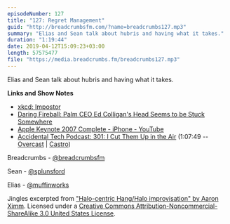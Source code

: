 ```yaml
---
episodeNumber: 127
title: "127: Regret Management"
guid: "http://breadcrumbsfm.com/?name=breadcrumbs127.mp3"
summary: "Elias and Sean talk about hubris and having what it takes."
duration: "1:19:44"
date: 2019-04-12T15:09:23+03:00
length: 57575477
file: "https://media.breadcrumbs.fm/breadcrumbs127.mp3"
---
```

Elias and Sean talk about hubris and having what it takes.

**Links and Show Notes**
- [xkcd: Impostor](https://xkcd.com/451/)
- [Daring Fireball: Palm CEO Ed Colligan's Head Seems to be Stuck Somewhere](https://daringfireball.net/2006/11/colligan_head_stuck)
- [Apple Keynote 2007 Complete - iPhone - YouTube](https://youtu.be/VKpaK670U7s)
- [Accidental Tech Podcast: 301: I Cut Them Up in the Air](http://atp.fm/episodes/301) (1:07:49 -- [Overcast](https://overcast.fm/+CdSWbRSY/1:07:49) | [Castro](https://castro.fm/episode/dI56xh#1:07:49))

Breadcrumbs - [@breadcrumbsfm](https://twitter.com/breadcrumbsfm)

Sean - [@splunsford](https://twitter.com/splunsford)

Elias - [@muffinworks](https://twitter.com/muffinworks)

Jingles excerpted from ["Halo-centric Hang/Halo improvisation" by Aaron Ximm](http://freemusicarchive.org/music/aaron_ximm/handpans_and_the_hang/). Licensed under a [Creative Commons Attribution-Noncommercial-ShareAlike 3.0 United States License](http://creativecommons.org/licenses/by-nc-sa/3.0/us/).